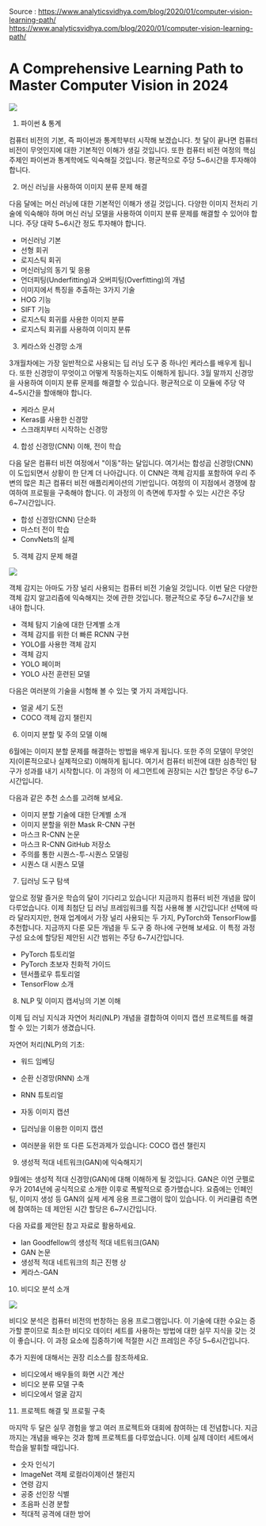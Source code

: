 
Source : 
https://www.analyticsvidhya.com/blog/2020/01/computer-vision-learning-path/  
https://www.analyticsvidhya.com/blog/2020/01/computer-vision-learning-path/

# A Comprehensive Learning Path to Master Computer Vision in 2024

![](https://cdn.analyticsvidhya.com/wp-content/uploads/2020/01/Info-gr-01-872x2880.jpg)

1. 파이썬 & 통계

컴퓨터 비전의 기본, 즉 파이썬과 통계학부터 시작해 보겠습니다. 첫 달이 끝나면 컴퓨터 비전이 무엇인지에 대한 기본적인 이해가 생길 것입니다. 또한 컴퓨터 비전 여정의 핵심 주제인 파이썬과 통계학에도 익숙해질 것입니다. 평균적으로 주당 5~6시간을 투자해야 합니다.

2. 머신 러닝을 사용하여 이미지 분류 문제 해결

다음 달에는 머신 러닝에 대한 기본적인 이해가 생길 것입니다. 다양한 이미지 전처리 기술에 익숙해야 하며 머신 러닝 모델을 사용하여 이미지 분류 문제를 해결할 수 있어야 합니다. 주당 대략 5~6시간 정도 투자해야 합니다.

- 머신러닝 기본
- 선형 회귀
- 로지스틱 회귀
- 머신러닝의 동기 및 응용
- 언더피팅(Underfitting)과 오버피팅(Overfitting)의 개념
- 이미지에서 특징을 추출하는 3가지 기술
- HOG 기능
- SIFT 기능
- 로지스틱 회귀를 사용한 이미지 분류
- 로지스틱 회귀를 사용하여 이미지 분류

3. 케라스와 신경망 소개

3개월차에는 가장 일반적으로 사용되는 딥 러닝 도구 중 하나인 케라스를 배우게 됩니다. 또한 신경망이 무엇이고 어떻게 작동하는지도 이해하게 됩니다. 3월 말까지 신경망을 사용하여 이미지 분류 문제를 해결할 수 있습니다. 평균적으로 이 모듈에 주당 약 4~5시간을 할애해야 합니다.

- 케라스 문서
- Keras를 사용한 신경망
- 스크래치부터 시작하는 신경망

4. 합성 신경망(CNN) 이해, 전이 학습

다음 달은 컴퓨터 비전 여정에서 "이동"하는 달입니다. 여기서는 합성곱 신경망(CNN)이 도입되면서 상황이 한 단계 더 나아갑니다. 이 CNN은 객체 감지를 포함하여 우리 주변의 많은 최근 컴퓨터 비전 애플리케이션의 기반입니다. 여정의 이 지점에서 경쟁에 참여하여 프로필을 구축해야 합니다. 이 과정의 이 측면에 투자할 수 있는 시간은 주당 6~7시간입니다.

- 합성 신경망(CNN) 단순화
- 마스터 전이 학습
- ConvNets의 실제

5. 객체 감지 문제 해결

![](https://cdn.analyticsvidhya.com/wp-content/uploads/2019/08/real_time_object_detection.jpg)

객체 감지는 아마도 가장 널리 사용되는 컴퓨터 비전 기술일 것입니다. 이번 달은 다양한 객체 감지 알고리즘에 익숙해지는 것에 관한 것입니다. 평균적으로 주당 6~7시간을 보내야 합니다.

- 객체 탐지 ​​기술에 대한 단계별 소개
- 객체 감지를 위한 더 빠른 RCNN 구현
- YOLO를 사용한 객체 감지
- 객체 감지
- YOLO 페이퍼
- YOLO 사전 훈련된 모델

다음은 여러분의 기술을 시험해 볼 수 있는 몇 가지 과제입니다.

- 얼굴 세기 도전
- COCO 객체 감지 챌린지

6. 이미지 분할 및 주의 모델 이해

6월에는 이미지 분할 문제를 해결하는 방법을 배우게 됩니다. 또한 주의 모델이 무엇인지(이론적으로나 실제적으로) 이해하게 됩니다. 여기서 컴퓨터 비전에 대한 심층적인 탐구가 성과를 내기 시작합니다. 이 과정의 이 세그먼트에 권장되는 시간 할당은 주당 6~7시간입니다.

다음과 같은 추천 소스를 고려해 보세요.

- 이미지 분할 기술에 대한 단계별 소개
- 이미지 분할을 위한 Mask R-CNN 구현
- 마스크 R-CNN 논문
- 마스크 R-CNN GitHub 저장소
- 주의를 통한 시퀀스-투-시퀀스 모델링
- 시퀀스 대 시퀀스 모델

7. 딥러닝 도구 탐색

앞으로 정말 즐거운 학습의 달이 기다리고 있습니다! 지금까지 컴퓨터 비전 개념을 많이 다루었습니다. 이제 최첨단 딥 러닝 프레임워크를 직접 사용해 볼 시간입니다! 선택에 따라 달라지지만, 현재 업계에서 가장 널리 사용되는 두 가지, PyTorch와 TensorFlow를 추천합니다. 지금까지 다룬 모든 개념을 두 도구 중 하나에 구현해 보세요. 이 특정 과정 구성 요소에 할당된 제안된 시간 범위는 주당 6~7시간입니다.

- PyTorch 튜토리얼
- PyTorch 초보자 친화적 가이드
- 텐서플로우 튜토리얼
- TensorFlow 소개

8. NLP 및 이미지 캡셔닝의 기본 이해

이제 딥 러닝 지식과 자연어 처리(NLP) 개념을 결합하여 이미지 캡션 프로젝트를 해결할 수 있는 기회가 생겼습니다.

자연어 처리(NLP)의 기초:

- 워드 임베딩
- 순환 신경망(RNN) 소개
- RNN 튜토리얼
- 자동 이미지 캡션
- 딥러닝을 이용한 이미지 캡션

- 여러분을 위한 또 다른 도전과제가 있습니다: COCO 캡션 챌린지

9. 생성적 적대 네트워크(GAN)에 익숙해지기

9월에는 생성적 적대 신경망(GAN)에 대해 이해하게 될 것입니다. GAN은 이언 굿펠로우가 2014년에 공식적으로 소개한 이후로 폭발적으로 증가했습니다. 요즘에는 인페인팅, 이미지 생성 등 GAN의 실제 세계 응용 프로그램이 많이 있습니다. 이 커리큘럼 측면에 참여하는 데 제안된 시간 할당은 6~7시간입니다.

다음 자료를 제안된 참고 자료로 활용하세요.

- Ian Goodfellow의 생성적 적대 네트워크(GAN)
- GAN 논문
- 생성적 적대 네트워크의 최근 진행 상
- 케라스-GAN

10. 비디오 분석 소개

![](https://cdn.analyticsvidhya.com/wp-content/uploads/2019/07/video_object_detection_removal.gif)

비디오 분석은 컴퓨터 비전의 번창하는 응용 프로그램입니다. 이 기술에 대한 수요는 증가할 뿐이므로 최소한 비디오 데이터 세트를 사용하는 방법에 대한 실무 지식을 갖는 것이 좋습니다. 이 과정 요소에 집중하기에 적절한 시간 프레임은 주당 5~6시간입니다.

추가 지원에 대해서는 권장 리소스를 참조하세요.
- 비디오에서 배우들의 화면 시간 계산
- 비디오 분류 모델 구축
- 비디오에서 얼굴 감지

11. 프로젝트 해결 및 프로필 구축
  
마지막 두 달은 실무 경험을 쌓고 여러 프로젝트와 대회에 참여하는 데 전념합니다. 지금까지는 개념을 배우는 것과 함께 프로젝트를 다루었습니다. 이제 실제 데이터 세트에서 학습을 발휘할 때입니다.

- 숫자 인식기
- ImageNet 객체 로컬라이제이션 챌린지
- 연령 감지
- 공중 선인장 식별
- 초음파 신경 분할
- 적대적 공격에 대한 방어


